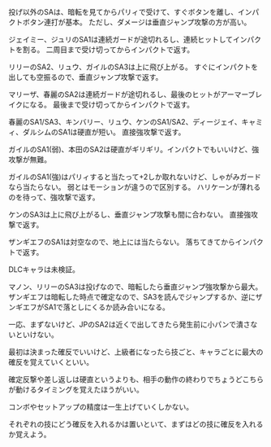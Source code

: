 投げ以外のSAは、暗転を見てからパリィで受けて、すぐボタンを離し、インパクトボタン連打が基本。
ただし、ダメージは垂直ジャンプ攻撃の方が高い。

ジェイミー、ジュリのSA1は連続ガードが途切れるし、連続ヒットしてインパクトを割る。
二周目まで受け切ってからインパクトで返す。

リリーのSA2、リュウ、ガイルのSA3は上に飛び上がる。
すぐにインパクトを出しても空振るので、垂直ジャンプ攻撃で返す。

マリーザ、春麗のSA2は連続ガードが途切れるし、最後のヒットがアーマーブレイクになる。
最後まで受け切ってからインパクトで返す。

春麗のSA1/SA3、キンバリー、リュウ、ケンのSA1/SA2、ディージェイ、キャミィ、ダルシムのSA1は硬直が短い。
直接強攻撃で返す。

ガイルのSA1(弱)、本田のSA2は硬直がギリギリ。インパクトでもいいけど、強攻撃が無難。

ガイルのSA1(強)はパリィすると当たって+2しか取れないけど、しゃがみガードなら当たらない。
弱とはモーションが違うので区別する。
ハリケーンが薄れるのを待って、強攻撃で返す。

ケンのSA3は上に飛び上がるし、垂直ジャンプ攻撃も間に合わない。
直接強攻撃で返す。

ザンギエフのSA1は対空なので、地上には当たらない。
落ちてきてからインパクトで返す。

DLCキャラは未検証。

マノン、リリーのSA3は投げなので、暗転したら垂直ジャンプ強攻撃から最大。
ザンギエフは暗転した時点で確定なので、SA3を読んでジャンプするか、逆にザンギエフがSA1で落としにくるか読み合いになる。

一応、まずないけど、JPのSA2は近くで出してきたら発生前に小パンで潰さないといけない。

最初は決まった確反でいいけど、上級者になったら技ごと、キャラごとに最大の確反を覚えていくといい。

確定反撃や差し返しは硬直というよりも、相手の動作の終わりでちょうどこちらが動けるタイミングを覚えたほうがいい。

コンボやセットアップの精度は一生上げていくしかない。

それぞれの技にどう確反を入れるかは置いといて、まずはどの技に確反を入れるか覚えよう。

